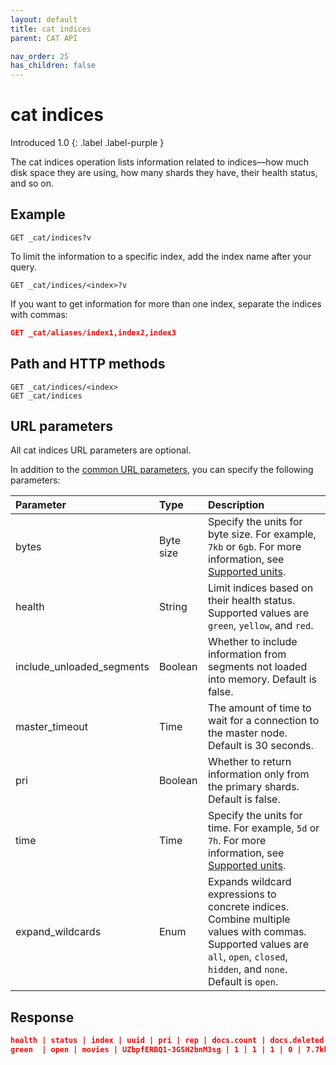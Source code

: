 ```yaml
---
layout: default
title: cat indices
parent: CAT API

nav_order: 25
has_children: false
---
```


# cat indices
Introduced 1.0
{: .label .label-purple }

The cat indices operation lists information related to indices⁠—how much disk space they are using, how many shards they have, their health status, and so on.

## Example

```
GET _cat/indices?v
```

To limit the information to a specific index, add the index name after your query.

```
GET _cat/indices/<index>?v
```

If you want to get information for more than one index, separate the indices with commas:

```json
GET _cat/aliases/index1,index2,index3
```

## Path and HTTP methods

```
GET _cat/indices/<index>
GET _cat/indices
```

## URL parameters

All cat indices URL parameters are optional.

In addition to the [common URL parameters]({{site.url}}{{site.baseurl}}/api-reference/cat/index), you can specify the following parameters:

Parameter | Type | Description
:--- | :--- | :---
bytes | Byte size | Specify the units for byte size. For example, `7kb` or `6gb`. For more information, see [Supported units]({{site.url}}{{site.baseurl}}/opensearch/units/).
health | String | Limit indices based on their health status. Supported values are `green`, `yellow`, and `red`.
include_unloaded_segments | Boolean | Whether to include information from segments not loaded into memory. Default is false.
master_timeout | Time | The amount of time to wait for a connection to the master node. Default is 30 seconds.
pri | Boolean | Whether to return information only from the primary shards. Default is false.
time | Time | Specify the units for time. For example, `5d` or `7h`. For more information, see [Supported units]({{site.url}}{{site.baseurl}}/opensearch/units/).
expand_wildcards | Enum | Expands wildcard expressions to concrete indices. Combine multiple values with commas. Supported values are `all`, `open`, `closed`, `hidden`, and `none`. Default is `open`.


## Response

```json
health | status | index | uuid | pri | rep | docs.count | docs.deleted | store.size | pri.store.size
green  | open | movies | UZbpfERBQ1-3GSH2bnM3sg | 1 | 1 | 1 | 0 | 7.7kb | 3.8kb
```
